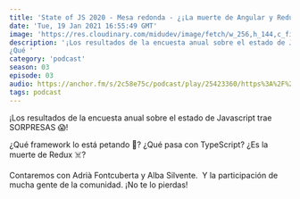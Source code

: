 ```yaml
---
title: 'State of JS 2020 - Mesa redonda - ¿¡La muerte de Angular y Redux!? - 03x03'
date: 'Tue, 19 Jan 2021 16:55:49 GMT'
image: 'https://res.cloudinary.com/midudev/image/fetch/w_256,h_144,c_fill,f_auto/https://d3t3ozftmdmh3i.cloudfront.net/production/podcast_uploaded_episode/7340239/7340239-1611075357745-6d35034b4075e.jpg'
description: '¡Los resultados de la encuesta anual sobre el estado de Javascript trae SORPRESAS 😱!
¿Qué '
category: 'podcast'
season: 03
episode: 03
audio: https://anchor.fm/s/2c58e75c/podcast/play/25423360/https%3A%2F%2Fd3ctxlq1ktw2nl.cloudfront.net%2Fstaging%2F2021-0-19%2F839920f7-362f-b8d0-0535-2beedcd79508.m4a
tags: podcast
---
```


<p>¡Los resultados de la encuesta anual sobre el estado de Javascript trae SORPRESAS 😱!</p>
<p>¿Qué framework lo está petando 🤯? ¿Qué pasa con TypeScript? ¿Es la muerte de Redux ☠️?</p>
<p>Contaremos con Adrià Fontcuberta y Alba Silvente. &nbsp;Y la participación de mucha gente de la comunidad. ¡No te lo pierdas!</p>
